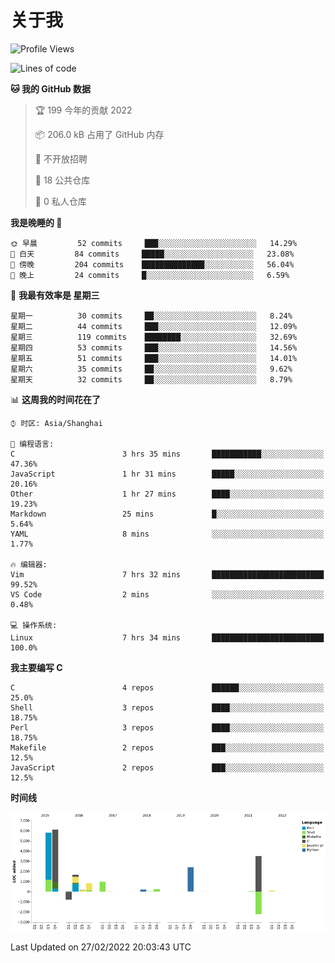 # 关于我

<!--START_SECTION:waka-->
![Profile Views](http://img.shields.io/badge/%E4%B8%AA%E4%BA%BA%E5%B0%81%E9%9D%A2%E8%A7%82%E7%9C%8B%E6%AC%A1%E6%95%B0-15-blue)

![Lines of code](https://img.shields.io/badge/%E4%BB%8E%E3%80%8C%E4%BD%A0%E5%A5%BD%E4%B8%96%E7%95%8C%E3%80%8D%E6%88%91%E5%B7%B2%E7%BB%8F%E5%86%99%E4%BA%86-19%20Thousand%20%E8%A1%8C%E4%BB%A3%E7%A0%81-blue)

**🐱 我的 GitHub 数据** 

> 🏆 199 今年的贡献 2022
 > 
> 📦 206.0 kB 占用了 GitHub 内存 
 > 
> 🚫 不开放招聘
 > 
> 📜 18 公共仓库 
 > 
> 🔑 0 私人仓库  
 > 
**我是晚睡的 🦉** 

```text
🌞 早晨         52 commits     ███░░░░░░░░░░░░░░░░░░░░░░   14.29% 
🌆 白天         84 commits     █████░░░░░░░░░░░░░░░░░░░░   23.08% 
🌃 傍晚         204 commits    ██████████████░░░░░░░░░░░   56.04% 
🌙 晚上         24 commits     █░░░░░░░░░░░░░░░░░░░░░░░░   6.59%

```
📅 **我最有效率是 星期三** 

```text
星期一          30 commits     ██░░░░░░░░░░░░░░░░░░░░░░░   8.24% 
星期二          44 commits     ███░░░░░░░░░░░░░░░░░░░░░░   12.09% 
星期三          119 commits    ████████░░░░░░░░░░░░░░░░░   32.69% 
星期四          53 commits     ███░░░░░░░░░░░░░░░░░░░░░░   14.56% 
星期五          51 commits     ███░░░░░░░░░░░░░░░░░░░░░░   14.01% 
星期六          35 commits     ██░░░░░░░░░░░░░░░░░░░░░░░   9.62% 
星期天          32 commits     ██░░░░░░░░░░░░░░░░░░░░░░░   8.79%

```


📊 **这周我的时间花在了** 

```text
⌚︎ 时区: Asia/Shanghai

💬 编程语言: 
C                        3 hrs 35 mins       ███████████░░░░░░░░░░░░░░   47.36% 
JavaScript               1 hr 31 mins        █████░░░░░░░░░░░░░░░░░░░░   20.16% 
Other                    1 hr 27 mins        ████░░░░░░░░░░░░░░░░░░░░░   19.23% 
Markdown                 25 mins             █░░░░░░░░░░░░░░░░░░░░░░░░   5.64% 
YAML                     8 mins              ░░░░░░░░░░░░░░░░░░░░░░░░░   1.77%

🔥 编辑器: 
Vim                      7 hrs 32 mins       █████████████████████████   99.52% 
VS Code                  2 mins              ░░░░░░░░░░░░░░░░░░░░░░░░░   0.48%

💻 操作系统: 
Linux                    7 hrs 34 mins       █████████████████████████   100.0%

```

**我主要编写 C** 

```text
C                        4 repos             ██████░░░░░░░░░░░░░░░░░░░   25.0% 
Shell                    3 repos             ████░░░░░░░░░░░░░░░░░░░░░   18.75% 
Perl                     3 repos             ████░░░░░░░░░░░░░░░░░░░░░   18.75% 
Makefile                 2 repos             ███░░░░░░░░░░░░░░░░░░░░░░   12.5% 
JavaScript               2 repos             ███░░░░░░░░░░░░░░░░░░░░░░   12.5%

```


**时间线**

![Chart not found](https://raw.githubusercontent.com/Arondight/Arondight/master/charts/bar_graph.png) 


 Last Updated on 27/02/2022 20:03:43 UTC
<!--END_SECTION:waka-->
